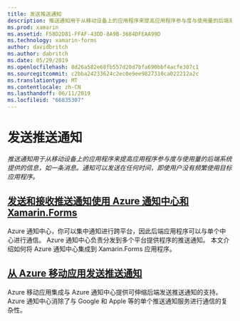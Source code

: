 ```yaml
---
title: 发送推送通知
description: 推送通知用于从移动设备上的应用程序来提高应用程序参与度与使用量的后端系统提供的信息，如一条消息。 通知可以发送在任何时间，即使用户没有频繁使用目标应用程序。
ms.prod: xamarin
ms.assetid: F58D2D81-FFAF-43DD-8A9B-3684DFEAA99D
ms.technology: xamarin-forms
author: davidbritch
ms.author: dabritch
ms.date: 05/29/2019
ms.openlocfilehash: 8d26a582e68fb557d20d7bfa690bbf4acfe307c1
ms.sourcegitcommit: c2bba24233624c2ec0e9ee9827310ca022212a2c
ms.translationtype: MT
ms.contentlocale: zh-CN
ms.lasthandoff: 06/11/2019
ms.locfileid: "66835307"
---
```

# <a name="sending-push-notifications"></a>发送推送通知

_推送通知用于从移动设备上的应用程序来提高应用程序参与度与使用量的后端系统提供的信息，如一条消息。通知可以发送在任何时间，即使用户没有频繁使用目标应用程序。_

## <a name="send-and-receive-push-notifications-with-azure-notification-hubs-and-xamarinformsazure-notification-hubmd"></a>[发送和接收推送通知使用 Azure 通知中心和 Xamarin.Forms](azure-notification-hub.md)

Azure 通知中心，你可以集中通知进行跨平台，因此后端应用程序可以与单个中心进行通信。 Azure 通知中心负责分发到多个平台提供程序的推送通知。 本文介绍如何将 Azure 通知中心集成到 Xamarin.Forms 应用程序。

## <a name="send-push-notifications-from-azure-mobile-appsazuremd"></a>[从 Azure 移动应用发送推送通知](azure.md)

Azure 移动应用集成与 Azure 通知中心提供可伸缩后端发送推送通知的支持。 Azure 通知中心消除了与 Google 和 Apple 等的单个推送通知服务进行通信的复杂性。